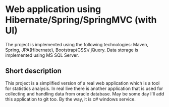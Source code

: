 # Web application using Hibernate/Spring/SpringMVC (with UI)
The project is implemented using the following technologies: Maven, Spring, JPA(Hibernate), Bootstrap(CSS)/ jQuery. Data storage is implemented using MS SQL Server.

## Short description
This project is a simplified version of a real web application which is a tool for statistics analysis. In real live there is another application that is used for collecting and handling data from oracle database. May be some day I'll add this application to git too. By the way, it is c# windows service.
